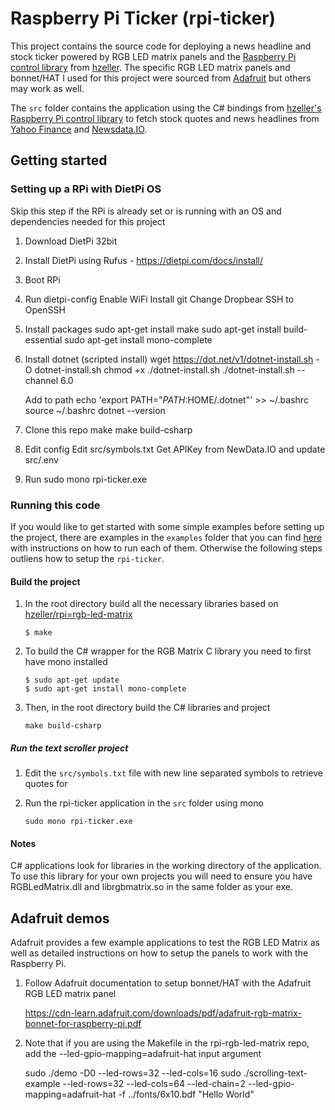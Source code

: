 ﻿# Raspberry Pi Ticker (rpi-ticker)

This project contains the source code for deploying a news headline and stock ticker powered by RGB LED matrix panels and the [Raspberry Pi control library](https://github.com/hzeller/rpi-rgb-led-matrix) from [hzeller](https://github.com/hzeller). The specific RGB LED matrix panels and bonnet/HAT I used for this project were sourced from [Adafruit](https://www.adafruit.com) but others may work as well.

The `src` folder contains the application using the C# bindings from [hzeller's Raspberry Pi control library](https://github.com/hzeller/rpi-rgb-led-matrix) to fetch stock quotes and news headlines from [Yahoo Finance](https://finance.yahoo.com/) and [Newsdata.IO](https://newsdata.io/).

## Getting started

### Setting up a RPi with DietPi OS

Skip this step if the RPi is already set or is running with an OS and dependencies needed for this project

1. Download DietPi 32bit

2. Install DietPi using Rufus - https://dietpi.com/docs/install/

3. Boot RPi

4. Run dietpi-config
   Enable WiFi
   Install git
   Change Dropbear SSH to OpenSSH

5. Install packages
   sudo apt-get install make
   sudo apt-get install build-essential
   sudo apt-get install mono-complete

6. Install dotnet (scripted install)
   wget https://dot.net/v1/dotnet-install.sh -O dotnet-install.sh
   chmod +x ./dotnet-install.sh
   ./dotnet-install.sh --channel 6.0

   Add to path
   echo 'export PATH="$PATH:$HOME/.dotnet"' >> ~/.bashrc
   source ~/.bashrc
   dotnet --version

7. Clone this repo
   make
   make build-csharp

8. Edit config
   Edit src/symbols.txt
   Get APIKey from NewData.IO and update src/.env

9. Run sudo mono rpi-ticker.exe

### Running this code

If you would like to get started with some simple examples before setting up the project, there are examples in the `examples` folder that you can find [here](examples/README.md) with instructions on how to run each of them. Otherwise the following steps outliens how to setup the `rpi-ticker`.

#### Build the project

1. In the root directory build all the necessary libraries based on [hzeller/rpi=rgb-led-matrix](https://github.com/hzeller/rpi-rgb-led-matrix)

   ```shell
   $ make
   ```

2. To build the C# wrapper for the RGB Matrix C library you need to first have mono installed

   ```shell
   $ sudo apt-get update
   $ sudo apt-get install mono-complete
   ```

3. Then, in the root directory build the C# libraries and project

   ```shell
   make build-csharp
   ```

##### Run the text scroller project

1. Edit the `src/symbols.txt` file with new line separated symbols to retrieve quotes for

2. Run the rpi-ticker application in the `src` folder using mono

   ```shell
   sudo mono rpi-ticker.exe
   ```

#### Notes

C# applications look for libraries in the working directory of the application. To use this library for your own projects you will need to ensure you have RGBLedMatrix.dll and librgbmatrix.so in the same folder as your exe.

## Adafruit demos

Adafruit provides a few example applications to test the RGB LED Matrix as well as detailed instructions on how to setup the panels to work with the Raspberry Pi.

1. Follow Adafruit documentation to setup bonnet/HAT with the Adafruit RGB LED matrix panel

   https://cdn-learn.adafruit.com/downloads/pdf/adafruit-rgb-matrix-bonnet-for-raspberry-pi.pdf

2. Note that if you are using the Makefile in the rpi-rgb-led-matrix repo, add the --led-gpio-mapping=adafruit-hat input argument

   sudo ./demo -D0 --led-rows=32 --led-cols=16
   sudo ./scrolling-text-example --led-rows=32 --led-cols=64 --led-chain=2 --led-gpio-mapping=adafruit-hat -f ../fonts/6x10.bdf "Hello World"
